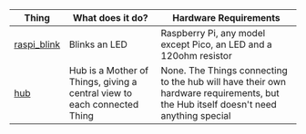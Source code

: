 | Thing  | What does it do? | Hardware Requirements |
| ------ | ---------------- | --------------------- |
| [raspi_blink](raspi_blink/) | Blinks an LED | Raspberry Pi, any model except Pico, an LED and a 120ohm resistor |
| [hub](hub/)  | Hub is a Mother of Things, giving a central view to each connected Thing  | None.  The Things connecting to the hub will have their own hardware requirements, but the Hub itself doesn't need anything special |
